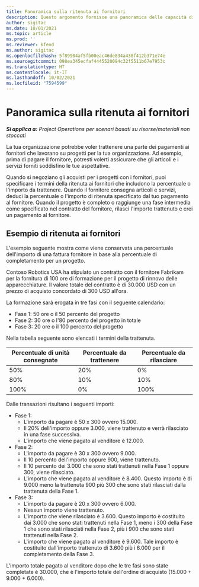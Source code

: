 ```yaml
---
title: Panoramica sulla ritenuta ai fornitori
description: Questo argomento fornisce una panoramica delle capacità di ritenuta ai fornitori.
author: sigitac
ms.date: 10/01/2021
ms.topic: article
ms.prod: ''
ms.reviewer: kfend
ms.author: sigitac
ms.openlocfilehash: 5f89904af5fb00eac46de834a438f412b371e74e
ms.sourcegitcommit: 098ea345ecfaf4445520094c32f5511b67e7953c
ms.translationtype: HT
ms.contentlocale: it-IT
ms.lasthandoff: 10/02/2021
ms.locfileid: "7594599"
---
```

# <a name="vendor-retention-overview"></a>Panoramica sulla ritenuta ai fornitori

_**Si applica a:** Project Operations per scenari basati su risorse/materiali non stoccati_

La tua organizzazione potrebbe voler trattenere una parte dei pagamenti ai fornitori che lavorano su progetti per la tua organizzazione. Ad esempio, prima di pagare il fornitore, potresti volerti assicurare che gli articoli e i servizi forniti soddisfino le tue aspettative.

Quando si negoziano gli acquisti per i progetti con i fornitori, puoi specificare i termini della ritenuta ai fornitori che includono la percentuale o l'importo da trattenere. Quando il fornitore consegna articoli e servizi, deduci la percentuale o l'importo di ritenuta specificato dal tuo pagamento al fornitore. Quando il progetto è completo o raggiunge una fase intermedia come specificato nel contratto del fornitore, rilasci l'importo trattenuto e crei un pagamento al fornitore.

## <a name="vendor-retention-example"></a>Esempio di ritenuta ai fornitori

L'esempio seguente mostra come viene conservata una percentuale dell'importo di una fattura fornitore in base alla percentuale di completamento per un progetto.

Contoso Robotics USA ha stipulato un contratto con il fornitore Fabrikam per la fornitura di 100 ore di formazione per il progetto di rinnovo delle apparecchiature. Il valore totale del contratto è di 30.000 USD con un prezzo di acquisto concordato di 300 USD all'ora.

La formazione sarà erogata in tre fasi con il seguente calendario:

- Fase 1: 50 ore o il 50 percento del progetto
- Fase 2: 30 ore o l'80 percento del progetto in totale
- Fase 3: 20 ore o il 100 percento del progetto

Nella tabella seguente sono elencati i termini della trattenuta.

| **Percentuale di unità consegnate** | **Percentuale da trattenere** | **Percentuale da rilasciare** |
| --- | --- | --- |
| 50% | 20% | 0% |
| 80% | 10% | 10% |
| 100% | 0% | 100% |

Dalle transazioni risultano i seguenti importi:

- Fase 1:
  - L'importo da pagare è 50 x 300 ovvero 15.000.
  - Il 20% dell'importo oppure 3.000, viene trattenuto e verrà rilasciato in una fase successiva.
  - L'importo che viene pagato al venditore è 12.000.
- Fase 2:
  - L'importo da pagare è 30 x 300 ovvero 9.000.
  - Il 10 percento dell'importo oppure 900, viene trattenuto.
  - Il 10 percento dei 3.000 che sono stati trattenuti nella Fase 1 oppure 300, viene rilasciato.
  - L'importo che viene pagato al venditore è 8.400. Questo importo è di 9.000 meno la trattenuta 900 più 300 che sono stati rilasciati dalla trattenuta della Fase 1.
- Fase 3:
  - L'importo da pagare è 20 x 300 ovvero 6.000.
  - Nessun importo viene trattenuto.
  - L'importo che viene rilasciato è 3.600. Questo importo è costituito dai 3.000 che sono stati trattenuti nella Fase 1, meno i 300 della Fase 1 che sono stati rilasciati nella Fase 2, più i 900 che sono stati trattenuti nella Fase 2.
  - L'importo che viene pagato al venditore è 9.600. Tale importo è costituito dall'importo trattenuto di 3.600 più i 6.000 per il completamento della Fase 3.

L'importo totale pagato al venditore dopo che le tre fasi sono state completate è 30.000, che è l'importo totale dell'ordine di acquisto (15.000 + 9.000 + 6.000).
